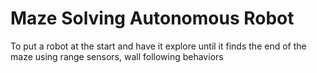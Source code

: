# Maze Solving Autonomous Robot
To put a robot at the start and have it explore until it finds the end of the maze using range sensors, wall following behaviors